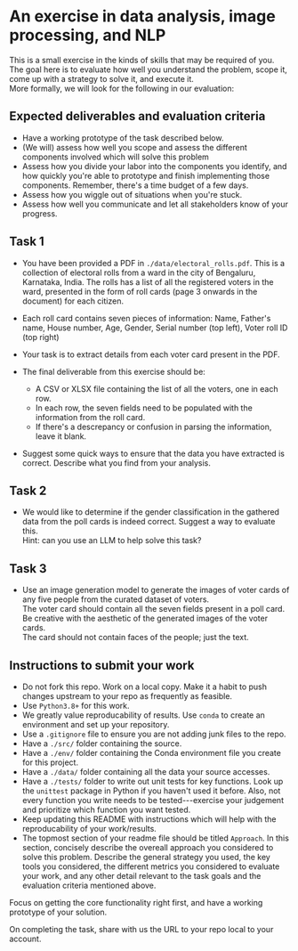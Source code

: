 # An exercise in data analysis, image processing, and NLP

This is a small exercise in the kinds of skills that may be required of you.  
The goal here is to evaluate how well you understand the problem, scope it, come up with a strategy to solve it, and execute it.  
More formally, we will look for the following in our evaluation:

## Expected deliverables and evaluation criteria
- Have a working prototype of the task described below.
- (We will) assess how well you scope and assess the different components involved which will solve this problem
- Assess how you divide your labor into the components you identify, and how quickly you're able to prototype and finish implementing those components. Remember, there's a time budget of a few days.
- Assess how you wiggle out of situations when you're stuck.
- Assess how well you communicate and let all stakeholders know of your progress.

## Task 1
- You have been provided a PDF in `./data/electoral_rolls.pdf`. This is a collection of electoral rolls from a ward in the city of Bengaluru, Karnataka, India. The rolls has a list of all the registered voters in the ward, presented in the form of roll cards (page 3 onwards in the document) for each citizen. 

- Each roll card contains seven pieces of information: Name, Father's name, House number, Age, Gender, Serial number (top left), Voter roll ID (top right)

- Your task is to extract details from each voter card present in the PDF.

- The final deliverable from this exercise should be:
    - A CSV or XLSX file containing the list of all the voters, one in each row.
    - In each row, the seven fields need to be populated with the information from the roll card.
    - If there's a descrepancy or confusion in parsing the information, leave it blank.

- Suggest some quick ways to ensure that the data you have extracted is correct. Describe what you find from your analysis.

## Task 2
- We would like to determine if the gender classification in the gathered data from the poll cards is indeed correct. Suggest a way to evaluate this.   
Hint: can you use an LLM to help solve this task?

## Task 3
- Use an image generation model to generate the images of voter cards of any five people from the curated dataset of voters.  
The voter card should contain all the seven fields present in a poll card.  
Be creative with the aesthetic of the generated images of the voter cards.  
The card should not contain faces of the people; just the text.

## Instructions to submit your work
- Do not fork this repo. Work on a local copy. Make it a habit to push changes upstream to your repo as frequently as feasible.
- Use `Python3.8+` for this work.
- We greatly value reproducability of results. Use `conda` to create an environment and set up your repository. 
- Use a `.gitignore` file to ensure you are not adding junk files to the repo.
- Have a `./src/` folder containing the source.
- Have a `./env/` folder containing the Conda environment file you create for this project.
- Have a `./data/` folder containing all the data your source accesses.
- Have a `./tests/` folder to write out unit tests for key functions. Look up the `unittest` package in Python if you haven't used it before. Also, not every function you write needs to be tested---exercise your judgement and prioritize which function you want tested.
- Keep updating this README with instructions which will help with the reproducability of your work/results.  
- The topmost section of your readme file should be titled `Approach`. In this section, concisely describe the overeall approach you considered to solve this problem. Describe the general strategy you used, the key tools you considered, the different metrics you considered to evaluate your work, and any other detail relevant to the task goals and the evaluation criteria mentioned above.

Focus on getting the core functionality right first, and have a working prototype of your solution.

On completing the task, share with us the URL to your repo local to your account.
